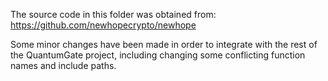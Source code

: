 The source code in this folder was obtained from: https://github.com/newhopecrypto/newhope

Some minor changes have been made in order to integrate with the rest of the 
QuantumGate project, including changing some conflicting function names and include paths.